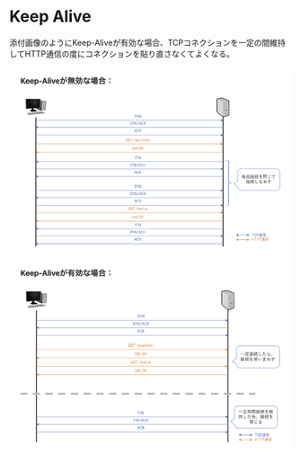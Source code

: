 # Keep Alive
添付画像のようにKeep-Aliveが有効な場合、TCPコネクションを一定の間維持してHTTP通信の度にコネクションを貼り直さなくてよくなる。

![スクリーンショット 2023-10-13 23.11.21.png](keepalive.png)
